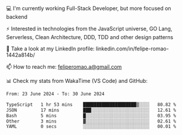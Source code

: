 💻 I'm currently working Full-Stack Developer, but more focused on backend

⚡ Interested in technologies from the JavaScript universe, GO Lang, Serverless, Clean Architecture, DDD, TDD and other design patterns

👥 Take a look at my LinkedIn profile: linkedin.com/in/felipe-romao-1442a814b/

📫 How to reach me: feliperomao.a@gmail.com

📊 Check my stats from WakaTime (VS Code) and GitHub:

<!--START_SECTION:waka-->

```txt
From: 23 June 2024 - To: 30 June 2024

TypeScript   1 hr 53 mins    ████████████████████▒░░░░   80.82 %
JSON         17 mins         ███░░░░░░░░░░░░░░░░░░░░░░   12.61 %
Bash         5 mins          █░░░░░░░░░░░░░░░░░░░░░░░░   03.95 %
Other        3 mins          ▓░░░░░░░░░░░░░░░░░░░░░░░░   02.61 %
YAML         0 secs          ░░░░░░░░░░░░░░░░░░░░░░░░░   00.01 %
```

<!--END_SECTION:waka-->
